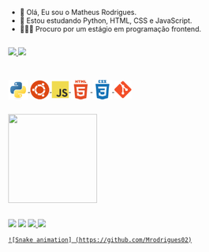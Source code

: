- 👋 Olá, Eu sou o Matheus Rodrigues.
- 🌱 Estou estudando Python, HTML, CSS e JavaScript.
- 👨🏽‍💻 Procuro por um estágio em programação frontend.

##

<div>
  <a href="https://github.com/Mrodrigues02">
  <img heigth="180em" src="https://github-readme-stats.vercel.app/api?username=Mrodrigues02&show_icons=true&theme=tokyonight&include_all_commits=true&count_private=true"/>
  <img heigth="180em" src="https://github-readme-stats.vercel.app/api/top-langs/?username=Mrodrigues02&layout=compact&langs_count=16&theme=tokyonight"/>
</div>

 ##
  
<div style="display: inline_block"><br>
  <img align="center" alt="Matheus-Python" height="40" width="40" src="https://raw.githubusercontent.com/devicons/devicon/master/icons/python/python-original.svg">
  <img align="center" alt="Matheus-Ubuntu" heigth="30" width="40" src="https://raw.githubusercontent.com/devicons/devicon/master/icons/ubuntu/ubuntu-plain.svg">
  <img align="center" alt="Matheus-JavaScript" heigth="30" width="35" src="https://raw.githubusercontent.com/devicons/devicon/master/icons/javascript/javascript-original.svg" href="https://github.com/Mrodrigues02/Curso_Js">
  <img align="center" alt="Matheus-HTML" heigth="40" width="40" src="https://raw.githubusercontent.com/devicons/devicon/master/icons/html5/html5-plain-wordmark.svg">
  <img align="center" alt="Matheus-CSS" heigth="40" width="40" src="https://raw.githubusercontent.com/devicons/devicon/master/icons/css3/css3-plain-wordmark.svg">
<img align="center" alt="Matheus-Git" heigth="35" width="35" src="https://raw.githubusercontent.com/devicons/devicon/master/icons/git/git-plain.svg">

     
##
  
  <a href="https://www.facebook.com/profile.php?id=100006413371870"><img src="https://i.picasion.com/pic91/56ee6bc466dac4ac78fea32a407c1c81.gif" width="180" height="180" border="" alt="" /></a><br /><a href="https://picasion.com/"></a>
  
 ##
  
<div>
  </a>
  <a href="https://matheus.r.d@hotmail.com"><img src="https://img.shields.io/badge/Microsoft_Outlook-0078D4?style=for-the-badge&logo=microsoft-outlook&logoColor=white" target="_blank"></a>
  <a href="https://www.linkedin.com/in/matheus-rodrigues-090a42219" target="_blank"><img src="https://img.shields.io/badge/LinkedIn-0077B5?style=for-the-badge&logo=linkedin&logoColor=white" target="_blank"></a>
  <a href="https://www.facebook.com/profile.php?id=100006413371870" target="_blank"><img src="https://img.shields.io/badge/Facebook-1877F2?style=for-the-badge&logo=facebook&logoColor=white" target="_blank"</a>
  <a href="https://discord.com/channels/@me" target="_blank"><img src="https://img.shields.io/badge/Discord-7289DA?style=for-the-badge&logo=discord&logoColor=white" target="_blank"</a>
 </div>
    
    ![Snake animation] (https://github.com/Mrodrigues02)

